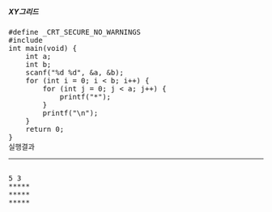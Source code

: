 <h5>XY그리드</h5>

<pre>
#define _CRT_SECURE_NO_WARNINGS
#include <stdio.h>
int main(void) {
	int a;
	int b;
	scanf("%d %d", &a, &b);
	for (int i = 0; i < b; i++) {
		for (int j = 0; j < a; j++) {
			printf("*");
		}
		printf("\n");
	}
	return 0;
}
실행결과
<hr>
5 3
*****
*****
*****
</pre>

